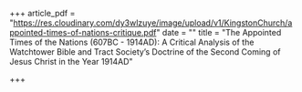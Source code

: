 +++
article_pdf = "https://res.cloudinary.com/dy3wlzuye/image/upload/v1/KingstonChurch/appointed-times-of-nations-critique.pdf"
date = ""
title = "The Appointed Times of the Nations (607BC - 1914AD): A Critical Analysis of the Watchtower Bible and Tract Society’s Doctrine of the Second Coming of Jesus Christ in the Year 1914AD"

+++
